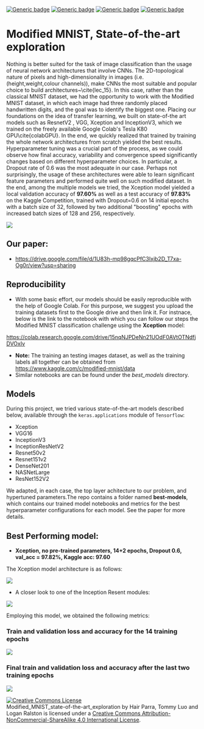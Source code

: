 [![Generic badge](https://img.shields.io/badge/Mini_project_3:ModifiedMNIST-Building-blue.svg)](https://shields.io/)
[![Generic badge](https://img.shields.io/badge/Contributors-3-<COLOR>.svg)](https://shields.io/)
[![Generic badge](https://img.shields.io/badge/COMP551-Applied_Machine_Learning-red.svg)](https://shields.io/)
[![Generic badge](https://img.shields.io/badge/Neat_level-OVER_9000-green.svg)](https://shields.io/)

# Modified MNIST, State-of-the-art exploration

Nothing is better suited for the task of image classification than the usage of neural network architectures that involve CNNs. The 2D-topological nature of pixels and high-dimensionality in images  (i.e. (height,weight,colour channels)), make CNNs the most suitable and popular choice to build architectures~\cite{lec_15}. In this case, rather than the classical MNIST dataset, we had the opportunity to work with the Modified MNIST dataset, in which each image had three randomly placed handwritten digits, and the goal was to identify the biggest one. Placing our foundations on the idea of transfer learning, we built on state-of-the art models such as ResnetV2 , VGG, Xception and InceptionV3, which we trained on the freely available Google Colab's Tesla K80 GPU\cite{colabGPU}. In the end, we quickly realized that trained by training the whole network architectures from scratch yielded the best results. Hyperparameter tuning  was a crucial part of the process, as we could observe how final accuracy, variability and convergence speed significantly changes based on different hyperparameter choices. In particular, a Dropout rate of 0.6 was the most adequate in our case. Perhaps not surprisingly, the usage of these architectures were able to learn significant feature parameters and performed quite well on such modified dataset. In the end, among the multiple models we tried, the Xception model yielded a local validation accuracy of **97.60%** as well as a test accuracy of **97.83%** on the Kaggle Competition, trained with Dropout=0.6 on 14 initial epochs with a batch size of 32, followed by two additional "boosting" epochs with increased batch sizes of 128 and 256, respectively. 

![](figs/modified_MNIST_challenge.png)

## Our paper: 
- https://drive.google.com/file/d/1U83h-mp98gqcPfC3Ixjb2D_T7xa-Og0r/view?usp=sharing

## Reproducibility 

- With some basic effort, our models should be easily reproducible with the help of Google Colab. For this purpose, we suggest you upload the training datasets first to the Google drive and then link it. For instnace, below is the link to the notebook with which you can follow our steps the Modified MNIST classification challenge using the **Xception** model: 

https://colab.research.google.com/drive/15nqNJPDeNn21UOdF0AVtOTNdfjDVOxIv 

- **Note:** The training an testing images dataset, as well as the training labels all together can be obtained from https://www.kaggle.com/c/modified-mnist/data 
- Similar notebooks are can be found under the *best_models* directory. 


## Models

During this project, we tried various state-of-the-art models described below, available through the `keras.applications` module of `Tensorflow`: 

  - Xception 
  - VGG16 
  - InceptionV3
  - InceptionResNetV2	 
  - Resnet50v2
  - Resnet151v2
  - DenseNet201
  - NASNetLarge
  - ResNet152V2

We adapted, in each case, the top layer achitecture to our problem, and hypertuned parameters.The repo contains a folder named **best-models**, which contains our trained model notebooks and metrics for the best hyperparameter configurations for each model. See the paper for more details. 


## Best Performing model: 
- **Xception, no pre-trained parameters, 14+2 epochs, Dropout 0.6, val_acc = 97.82%, Kaggle acc: 97.60**

The Xception model architecture is as follows: 

![](figs/Xception_architecture.png)

- A closer look to one of the Inception Resent modules: 

![](figs/Xception_architecture1.png)

Employing this model, we obtained the following metrics: 

### Train and validation loss and accuracy for the 14 training epochs 

![](figs/metrics_Modified_MNIST_keras_Xception_14plus2epochs_dropout06_acc9782.png)

### Final train and validation loss and accuracy after the last two training epochs 

![](figs/metrics_Modified_MNIST_keras_Xception_14plus2epochs_dropout06_acc9782_after.png)


<a rel="license" href="http://creativecommons.org/licenses/by-nc-sa/4.0/"><img alt="Creative Commons License" style="border-width:0" src="https://i.creativecommons.org/l/by-nc-sa/4.0/88x31.png" /></a><br /><span xmlns:dct="http://purl.org/dc/terms/" property="dct:title">Modified_MNIST_state-of-the-art_exploration</span> by <span xmlns:cc="http://creativecommons.org/ns#" property="cc:attributionName">Hair Parra, Tommy Luo and Logan Ralston</span> is licensed under a <a rel="license" href="http://creativecommons.org/licenses/by-nc-sa/4.0/">Creative Commons Attribution-NonCommercial-ShareAlike 4.0 International License</a>.



  






